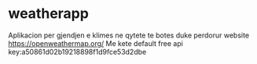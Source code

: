 # weatherapp
Aplikacion per gjendjen e klimes ne qytete te botes duke perdorur website https://openweathermap.org/
Me kete default free api key:a50861d02b19218898f1d9fce53d2dbe
